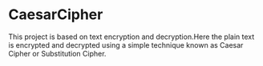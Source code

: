 # CaesarCipher

This project is based on text encryption and decryption.Here the plain text is encrypted and decrypted using a simple technique known as Caesar Cipher or Substitution Cipher.
